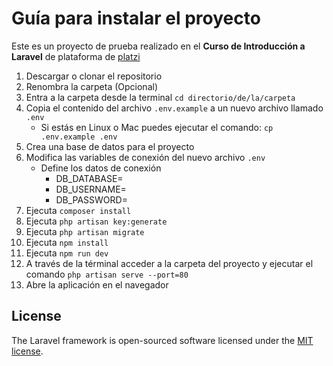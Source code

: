# Guía para instalar el proyecto
Este es un proyecto de prueba realizado en el **Curso de Introducción a Laravel** de plataforma de [platzi](https://platzi.com/)

1. Descargar o clonar el repositorio
2. Renombra la carpeta (Opcional) 
3. Entra a la carpeta desde la terminal `cd directorio/de/la/carpeta`
4. Copia el contenido del archivo `.env.example` a un nuevo archivo llamado `.env`
    * Si estás en Linux o Mac puedes ejecutar el comando: `cp .env.example .env`
5. Crea una base de datos para el proyecto
6. Modifica las variables de conexión del nuevo archivo `.env` 
    * Define los datos de conexión 
        * DB_DATABASE=
        * DB_USERNAME=
        * DB_PASSWORD=  
7. Ejecuta `composer install`
8. Ejecuta `php artisan key:generate`
9. Ejecuta `php artisan migrate`
10. Ejecuta `npm install`
11. Ejecuta `npm run dev`
12. A través de la términal acceder a la carpeta del proyecto y ejecutar el comando `php artisan serve --port=80`
13. Abre la aplicación en el navegador 




## License

The Laravel framework is open-sourced software licensed under the [MIT license](https://opensource.org/licenses/MIT).
